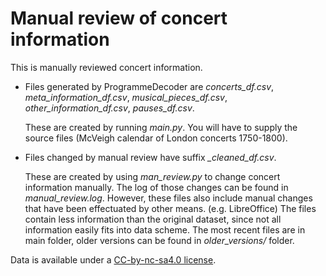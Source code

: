 # Manual review of concert information
This is manually reviewed concert information.

* Files generated by ProgrammeDecoder are *concerts_df.csv*, *meta_information_df.csv*, *musical_pieces_df.csv*, *other_information_df.csv*, *pauses_df.csv*.

   These are created by running *main.py*. You will have to supply the source files (McVeigh calendar of London concerts 1750-1800).
   
   
* Files changed by manual review have suffix *_cleaned_df.csv*.

   These are created by using *man_review.py* to change concert information manually. The log of those changes can be found in *manual_review.log*.
   However, these files also include manual changes that have been effectuated by other means. (e.g. LibreOffice)
   The files contain less information than the original dataset, since not all information easily fits into data scheme.
   The most recent files are in main folder, older versions can be found in *older_versions/* folder.
   
 Data is available under a [CC-by-nc-sa4.0 license](https://creativecommons.org/licenses/by-nc-sa/4.0/).
